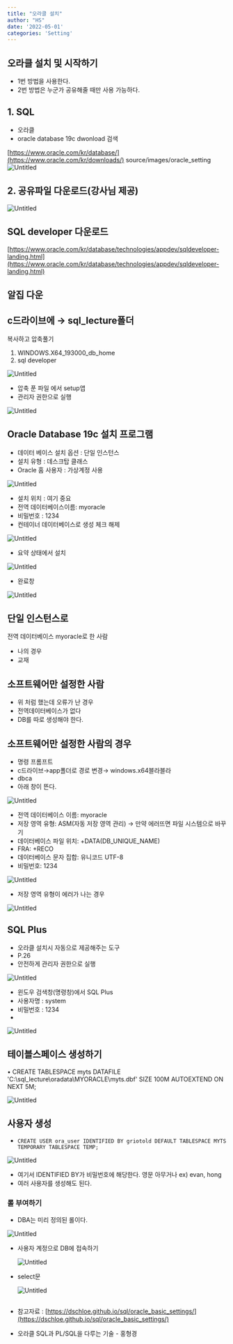 ```yaml
---
title: "오라클 설치"
author: "HS"
date: '2022-05-01'
categories: 'Setting'
---
```

## 오라클 설치 및 시작하기
<!-- more-->
- 1번 방법을 사용한다.
- 2번 방법은 누군가 공유해줄 때만 사용 가능하다.

## 1. SQL

- 오라클
- oracle database 19c dwonload 검색

[https://www.oracle.com/kr/database/](https://www.oracle.com/kr/downloads/)
source/images/oracle_setting
![Untitled](images/oracle_setting/Untitled.png)

## 2. 공유파일 다운로드(강사님 제공)

![Untitled](images/oracle_setting/Untitled_1.png)

## SQL developer 다운로드

[https://www.oracle.com/kr/database/technologies/appdev/sqldeveloper-landing.html](https://www.oracle.com/kr/database/technologies/appdev/sqldeveloper-landing.html)

## 알집 다운

## c드라이브에 → sql_lecture폴더

복사하고 압축풀기

1. WINDOWS.X64_193000_db_home
2. sql developer

![Untitled](images/oracle_setting/Untitled_2.png)

- 압축 푼 파일 에서 setup앱
- 관리자 권한으로 실행

![Untitled](images/oracle_setting/Untitled_3.png)

## Oracle Database 19c 설치 프로그램

- 데이터 베이스 설치 옵션 : 단일 인스턴스
- 설치 유형 : 데스크탑 클래스
- Oracle 홈 사용자 : 가상계정 사용

![Untitled](images/oracle_setting/Untitled_4.png)

- 설치 위치 : 여기 중요
- 전역 데이터베이스이름: myoracle
- 비밀번호 : 1234
- 컨테이너 데이터베이스로 생성 체크 해제

![Untitled](images/oracle_setting/Untitled_5.png)

- 요약 상태에서 설치

![Untitled](images/oracle_setting/Untitled_6.png)

- 완료창

![Untitled](images/oracle_setting/Untitled_7.png)

## 단일 인스턴스로

전역 데이터베이스 myoracle로 한 사람

- 나의 경우
- 교재

## 소프트웨어만 설정한 사람

- 위 처럼 했는데 오류가 난 경우
- 전역데이터베이스가 없다
- DB를 따로 생성해야 한다.

## 소프트웨어만 설정한 사람의 경우

- 명령 프롬프트
- c드라이브→app폴더로 경로 변경→ windows.x64블라블라
- dbca
- 아래 창이 뜬다.

![Untitled](images/oracle_setting/Untitled_8.png)

- 전역 데이터베이스 이름: myoracle
- 저장 영역 유형: ASM(자동 저장 영역 관리) → 만약 에러뜨면 파일 시스템으로 바꾸기
- 데이터베이스 파일 위치: +DATA(DB_UNIQUE_NAME)
- FRA: +RECO
- 데이터베이스 문자 집합: 유니코드 UTF-8
- 비밀번호: 1234

![Untitled](images/oracle_setting/Untitled_9.png)

- 저장 영역 유형이 에러가 나는 경우

![Untitled](images/oracle_setting/Untitled_10.png)

## SQL Plus

- 오라클 설치시 자동으로 제공해주는 도구
- P.26
- 안전하게 관리자 권한으로 실행

![Untitled](images/oracle_setting/Untitled_11.png)

- 윈도우 검색창(명령창)에서 SQL Plus
- 사용자명 : system
- 비밀번호 : 1234
- 

![Untitled](images/oracle_setting/Untitled_12.png)

## 테이블스페이스 생성하기

• CREATE TABLESPACE myts DATAFILE 'C:\sql_lecture\oradata\MYORACLE\myts.dbf' SIZE 100M AUTOEXTEND ON NEXT 5M;

![Untitled](images/oracle_setting/Untitled_13.png)

## 사용자 생성

- `CREATE USER ora_user IDENTIFIED BY griotold DEFAULT TABLESPACE MYTS TEMPORARY TABLESPACE TEMP;`

![Untitled](images/oracle_setting/Untitled_14.png)

- 여기서 IDENTIFIED BY가 비밀번호에 해당한다. 영문 아무거나 ex) evan, hong
- 여러 사용자를 생성해도 된다.

### 롤 부여하기

- DBA는 미리 정의된 롤이다.

![Untitled](images/oracle_setting/Untitled_15.png)

- 사용자 계정으로 DB에 접속하기
    
    ![Untitled](images/oracle_setting/Untitled_16.png)
    
- select문
    
    ![Untitled](images/oracle_setting/Untitled_17.png)
    
    ## 


- 참고자료 : [https://dschloe.github.io/sql/oracle_basic_settings/](https://dschloe.github.io/sql/oracle_basic_settings/)
- 오라클 SQL과 PL/SQL을 다루는 기술 - 홍형경